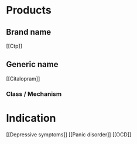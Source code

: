 # Products

## Brand name
[[Ctp]]

## Generic name
[[Citalopram]]

### Class / Mechanism

# Indication
[[Depressive symptoms]]
[[Panic disorder]]
[[OCD]]
